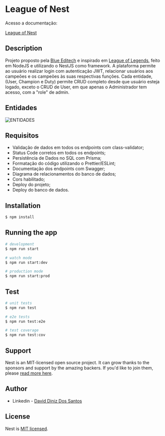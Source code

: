 <h1>League of Nest</h1>
<p>Acesso a documentação: </p> <a href="https://league-of-nest.onrender.com/api" target="_blank">League of Nest<a>

##

## Description

Projeto proposto pela [Blue Editech](https://www.linkedin.com/school/blue-edtech/) e inspirado em [League of Legends](https://www.leagueoflegends.com/pt-br/), feito em NodeJS e utilizando o NestJS como framework. A plataforma permite ao usuário realizar login com autenticação JWT, relacionar usuários aos campeões e os campeões às suas respectivas funções. Cada entidade, (User, Champion e Duty) permite CRUD completo desde que usuário esteja logado, exceto o CRUD de User, em que apenas o Administrador tem acesso, com a "role" de admin.

## Entidades

![ENTIDADES](https://user-images.githubusercontent.com/97140028/207182665-4a464976-8191-46dc-94de-422a7e1339c6.png)

## Requisitos

<ul>
    <li>Validação de dados em todos os endpoints com class-validator;</li>
    <li>Status Code corretos em todos os endpoints;</li>
    <li>Persistência de Dados no SQL com Prisma;</li>
    <li>Formatação do código utilizando o Prettier/ESLint;</li>
    <li>Documentação dos endpoints com Swagger;</li>
    <li>Diagrama de relacionamentos do banco de dados;</li>
    <li>Cors habilitado;</li>
    <li>Deploy do projeto;</li>
    <li>Deploy do banco de dados.</li>
</ul>

## Installation

```bash
$ npm install
```

## Running the app

```bash
# development
$ npm run start

# watch mode
$ npm run start:dev

# production mode
$ npm run start:prod
```

## Test

```bash
# unit tests
$ npm run test

# e2e tests
$ npm run test:e2e

# test coverage
$ npm run test:cov
```

## Support

Nest is an MIT-licensed open source project. It can grow thanks to the sponsors and support by the amazing backers. If you'd like to join them, please [read more here](https://docs.nestjs.com/support).

## Author

- Linkedin - [David Diniz Dos Santos](https://www.linkedin.com/in/david-dev-/)

## License

Nest is [MIT licensed](LICENSE).
